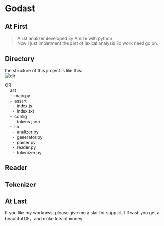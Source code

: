 Godast
=
## At First
> A ast analizer developed By Amize with python  
> Now I just impletment the part of lexical analysis
> So work need go on.
## Directory
the structure of this project is like this:  
![dir](assert/dir.png)  
  
OR  
&nbsp;&nbsp;&nbsp;&nbsp;ast  
&nbsp;&nbsp;&nbsp;&nbsp;\- &nbsp;main.py  
&nbsp;&nbsp;&nbsp;&nbsp;\- &nbsp;assert  
&nbsp;&nbsp;&nbsp;&nbsp;&nbsp;&nbsp;- &nbsp;index.js  
&nbsp;&nbsp;&nbsp;&nbsp;&nbsp;&nbsp;- &nbsp;index.txt  
&nbsp;&nbsp;&nbsp;&nbsp;\- &nbsp;config  
&nbsp;&nbsp;&nbsp;&nbsp;&nbsp;&nbsp;- &nbsp;tokens.json  
&nbsp;&nbsp;&nbsp;&nbsp;\- &nbsp;lib  
&nbsp;&nbsp;&nbsp;&nbsp;&nbsp;&nbsp;- &nbsp;analizer.py  
&nbsp;&nbsp;&nbsp;&nbsp;&nbsp;&nbsp;- &nbsp;generator.py  
&nbsp;&nbsp;&nbsp;&nbsp;&nbsp;&nbsp;- &nbsp;parser.py  
&nbsp;&nbsp;&nbsp;&nbsp;&nbsp;&nbsp;- &nbsp;reader.py  
&nbsp;&nbsp;&nbsp;&nbsp;&nbsp;&nbsp;- &nbsp;tokenizer.py  
## Reader

## Tokenizer

## At Last
If you like my workness, please give me a star for support. I'll wish you get a beautiful GF，and make lots of money.
